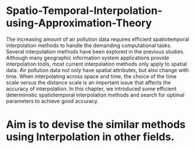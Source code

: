 # Spatio-Temporal-Interpolation-using-Approximation-Theory
The increasing amount of air pollution data requires efficient spatiotemporal interpolation methods to handle the demanding computational tasks. Several interpolation methods have been explored in the previous studies. Although many geographic information system applications provide interpolation tools, most current interpolation methods only apply to spatial data. Air pollution data not only have spatial attributes, but also change with time. When interpolating across space and time, the choice of the time scale versus the distance scale is an important issue that affects the accuracy of interpolation. In this chapter, we introduced some efficient deterministic spatiotemporal interpolation methods and search for optimal parameters to achieve good accuracy.


# Aim is to devise the similar methods using Interpolation in other fields.
